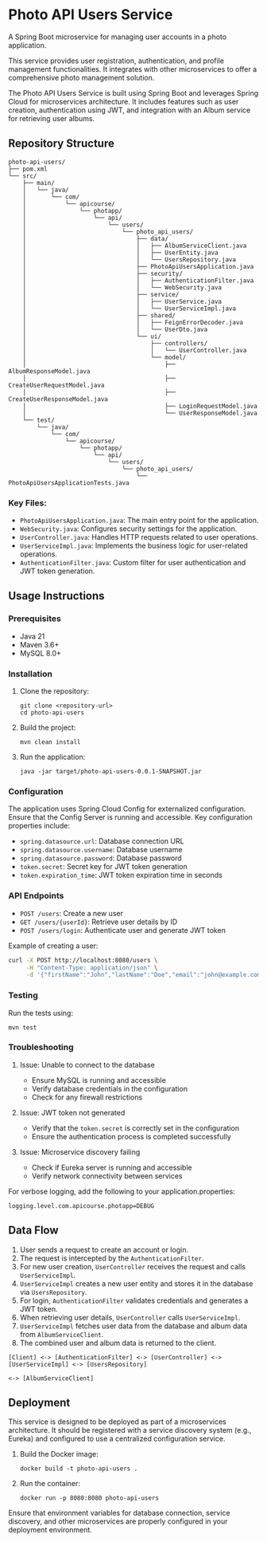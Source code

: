 # Photo API Users Service

A Spring Boot microservice for managing user accounts in a photo application.

This service provides user registration, authentication, and profile management functionalities. It integrates with other microservices to offer a comprehensive photo management solution.

The Photo API Users Service is built using Spring Boot and leverages Spring Cloud for microservices architecture. It includes features such as user creation, authentication using JWT, and integration with an Album service for retrieving user albums.

## Repository Structure

```
photo-api-users/
├── pom.xml
└── src/
    ├── main/
    │   └── java/
    │       └── com/
    │           └── apicourse/
    │               └── photapp/
    │                   └── api/
    │                       └── users/
    │                           └── photo_api_users/
    │                               ├── data/
    │                               │   ├── AlbumServiceClient.java
    │                               │   ├── UserEntity.java
    │                               │   └── UsersRepository.java
    │                               ├── PhotoApiUsersApplication.java
    │                               ├── security/
    │                               │   ├── AuthenticationFilter.java
    │                               │   └── WebSecurity.java
    │                               ├── service/
    │                               │   ├── UserService.java
    │                               │   └── UserServiceImpl.java
    │                               ├── shared/
    │                               │   ├── FeignErrorDecoder.java
    │                               │   └── UserDto.java
    │                               └── ui/
    │                                   ├── controllers/
    │                                   │   └── UserController.java
    │                                   └── model/
    │                                       ├── AlbumResponseModel.java
    │                                       ├── CreateUserRequestModel.java
    │                                       ├── CreateUserResponseModel.java
    │                                       ├── LoginRequestModel.java
    │                                       └── UserResponseModel.java
    └── test/
        └── java/
            └── com/
                └── apicourse/
                    └── photapp/
                        └── api/
                            └── users/
                                └── photo_api_users/
                                    └── PhotoApiUsersApplicationTests.java
```

### Key Files:

- `PhotoApiUsersApplication.java`: The main entry point for the application.
- `WebSecurity.java`: Configures security settings for the application.
- `UserController.java`: Handles HTTP requests related to user operations.
- `UserServiceImpl.java`: Implements the business logic for user-related operations.
- `AuthenticationFilter.java`: Custom filter for user authentication and JWT token generation.

## Usage Instructions

### Prerequisites

- Java 21
- Maven 3.6+
- MySQL 8.0+

### Installation

1. Clone the repository:
   ```
   git clone <repository-url>
   cd photo-api-users
   ```

2. Build the project:
   ```
   mvn clean install
   ```

3. Run the application:
   ```
   java -jar target/photo-api-users-0.0.1-SNAPSHOT.jar
   ```

### Configuration

The application uses Spring Cloud Config for externalized configuration. Ensure that the Config Server is running and accessible. Key configuration properties include:

- `spring.datasource.url`: Database connection URL
- `spring.datasource.username`: Database username
- `spring.datasource.password`: Database password
- `token.secret`: Secret key for JWT token generation
- `token.expiration_time`: JWT token expiration time in seconds

### API Endpoints

- `POST /users`: Create a new user
- `GET /users/{userId}`: Retrieve user details by ID
- `POST /users/login`: Authenticate user and generate JWT token

Example of creating a user:

```bash
curl -X POST http://localhost:8080/users \
     -H "Content-Type: application/json" \
     -d '{"firstName":"John","lastName":"Doe","email":"john@example.com","password":"password123"}'
```

### Testing

Run the tests using:

```
mvn test
```

### Troubleshooting

1. Issue: Unable to connect to the database
   - Ensure MySQL is running and accessible
   - Verify database credentials in the configuration
   - Check for any firewall restrictions

2. Issue: JWT token not generated
   - Verify that the `token.secret` is correctly set in the configuration
   - Ensure the authentication process is completed successfully

3. Issue: Microservice discovery failing
   - Check if Eureka server is running and accessible
   - Verify network connectivity between services

For verbose logging, add the following to your application.properties:
```
logging.level.com.apicourse.photapp=DEBUG
```

## Data Flow

1. User sends a request to create an account or login.
2. The request is intercepted by the `AuthenticationFilter`.
3. For new user creation, `UserController` receives the request and calls `UserServiceImpl`.
4. `UserServiceImpl` creates a new user entity and stores it in the database via `UsersRepository`.
5. For login, `AuthenticationFilter` validates credentials and generates a JWT token.
6. When retrieving user details, `UserController` calls `UserServiceImpl`.
7. `UserServiceImpl` fetches user data from the database and album data from `AlbumServiceClient`.
8. The combined user and album data is returned to the client.

```
[Client] <-> [AuthenticationFilter] <-> [UserController] <-> [UserServiceImpl] <-> [UsersRepository]
                                                                               <-> [AlbumServiceClient]
```

## Deployment

This service is designed to be deployed as part of a microservices architecture. It should be registered with a service discovery system (e.g., Eureka) and configured to use a centralized configuration service.

1. Build the Docker image:
   ```
   docker build -t photo-api-users .
   ```

2. Run the container:
   ```
   docker run -p 8080:8080 photo-api-users
   ```

Ensure that environment variables for database connection, service discovery, and other microservices are properly configured in your deployment environment.